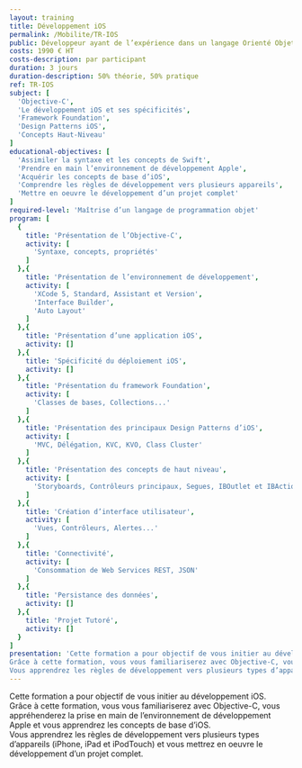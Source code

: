 ```yaml
---
layout: training
title: Développement iOS
permalink: /Mobilite/TR-IOS
public: Développeur ayant de l’expérience dans un langage Orienté Objets
costs: 1990 € HT
costs-description: par participant
duration: 3 jours
duration-description: 50% théorie, 50% pratique
ref: TR-IOS
subject: [
  'Objective-C',
  'Le développement iOS et ses spécificités',
  'Framework Foundation',
  'Design Patterns iOS',
  'Concepts Haut-Niveau'
]
educational-objectives: [
  'Assimiler la syntaxe et les concepts de Swift',
  'Prendre en main l’environnement de développement Apple',
  'Acquérir les concepts de base d’iOS',
  'Comprendre les règles de développement vers plusieurs appareils',
  'Mettre en oeuvre le développement d’un projet complet'
]
required-level: 'Maîtrise d’un langage de programmation objet'
program: [
  {
    title: 'Présentation de l’Objective-C',
    activity: [
      'Syntaxe, concepts, propriétés'
    ]
  },{
    title: 'Présentation de l’environnement de développement',
    activity: [
      'XCode 5, Standard, Assistant et Version',
      'Interface Builder',
      'Auto Layout'
    ]
  },{
    title: 'Présentation d’une application iOS',
    activity: []
  },{
    title: 'Spécificité du déploiement iOS',
    activity: []
  },{
    title: 'Présentation du framework Foundation',
    activity: [
      'Classes de bases, Collections...'
    ]
  },{
    title: 'Présentation des principaux Design Patterns d’iOS',
    activity: [
      'MVC, Délégation, KVC, KVO, Class Cluster'
    ]
  },{
    title: 'Présentation des concepts de haut niveau',
    activity: [
      'Storyboards, Contrôleurs principaux, Segues, IBOutlet et IBAction'
    ]
  },{
    title: 'Création d’interface utilisateur',
    activity: [
      'Vues, Contrôleurs, Alertes...'
    ]
  },{
    title: 'Connectivité',
    activity: [
      'Consommation de Web Services REST, JSON'
    ]
  },{
    title: 'Persistance des données',
    activity: []
  },{
    title: 'Projet Tutoré',
    activity: []
  }
]
presentation: 'Cette formation a pour objectif de vous initier au développement iOS.
Grâce à cette formation, vous vous familiariserez avec Objective-C, vous appréhenderez la prise en main de l’environnement de développement Apple et vous apprendrez les concepts de base d’iOS.
Vous apprendrez les règles de développement vers plusieurs types d’appareils (iPhone, iPad et iPodTouch) et vous mettrez en oeuvre le développement d’un projet complet.'
---
```


Cette formation a pour objectif de vous initier au développement iOS.  
Grâce à cette formation, vous vous familiariserez avec Objective-C, vous appréhenderez la prise en main de l’environnement de développement Apple et vous apprendrez les concepts de base d’iOS.  
Vous apprendrez les règles de développement vers plusieurs types d’appareils (iPhone, iPad et iPodTouch) et vous mettrez en oeuvre le développement d’un projet complet.  
